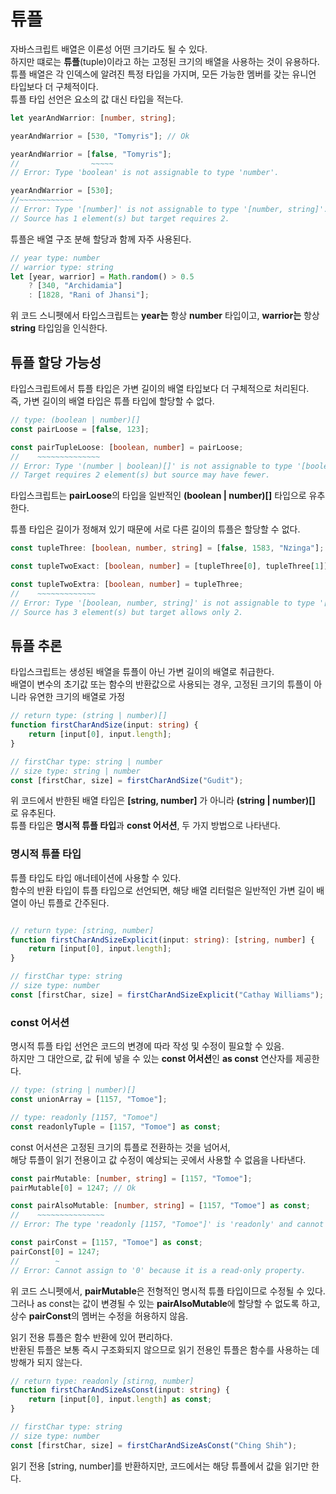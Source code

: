 # 튜플
자바스크립트 배열은 이론성 어떤 크기라도 될 수 있다.  
하지만 떄로는 **튜플**(tuple)이라고 하는 고정된 크기의 배열을 사용하는 것이 유용하다.  
튜플 배열은 각 인덱스에 알려진 특정 타입을 가지며, 모든 가능한 멤버를 갖는 유니언 타입보다 더 구체적이다.  
튜플 타입 선언은 요소의 값 대신 타입을 적는다.
```typescript
let yearAndWarrior: [number, string];

yearAndWarrior = [530, "Tomyris"]; // Ok

yearAndWarrior = [false, "Tomyris"];
//                ~~~~~
// Error: Type 'boolean' is not assignable to type 'number'.

yearAndWarrior = [530];
//~~~~~~~~~~~~
// Error: Type '[number]' is not assignable to type '[number, string]'.
// Source has 1 element(s) but target requires 2.
```

튜플은 배열 구조 분해 할당과 함께 자주 사용된다.
```typescript
// year type: number
// warrior type: string
let [year, warrior] = Math.random() > 0.5
    ? [340, "Archidamia"]
    : [1828, "Rani of Jhansi"];
```

위 코드 스니펫에서 타입스크립트는 **year는** 항상 **number** 타입이고, **warrior는** 항상 **string** 타입임을 인식한다.

## 튜플 할당 가능성
타입스크립트에서 튜플 타입은 가변 길이의 배열 타입보다 더 구체적으로 처리된다.  
즉, 가변 길이의 배열 타입은 튜플 타입에 할당할 수 없다.

```typescript
// type: (boolean | number)[]
const pairLoose = [false, 123];

const pairTupleLoose: [boolean, number] = pairLoose;
//    ~~~~~~~~~~~~~~
// Error: Type '(number | boolean)[]' is not assignable to type '[boolean, number]'.
// Target requires 2 element(s) but source may have fewer.
```
타입스크립트는 **pairLoose**의 타입을 일반적인 **(boolean | number)[]** 타입으로 유추한다.

튜플 타입은 길이가 정해져 있기 때문에 서로 다른 길이의 튜플은 할당할 수 없다.  
```typescript
const tupleThree: [boolean, number, string] = [false, 1583, "Nzinga"];

const tupleTwoExact: [boolean, number] = [tupleThree[0], tupleThree[1]]; // Ok

const tupleTwoExtra: [boolean, number] = tupleThree;
//    ~~~~~~~~~~~~~
// Error: Type '[boolean, number, string]' is not assignable to type '[boolean, number]'.
// Source has 3 element(s) but target allows only 2.
```

## 튜플 추론
타입스크립트는 생성된 배열을 튜플이 아닌 가변 길이의 배열로 취급한다.  
배열이 변수의 초기값 또는 함수의 반환값으로 사용되는 경우, 고정된 크기의 튜플이 아니라 유연한 크기의 배열로 가정
```typescript
// return type: (string | number)[]
function firstCharAndSize(input: string) {
    return [input[0], input.length];
}

// firstChar type: string | number
// size type: string | number
const [firstChar, size] = firstCharAndSize("Gudit");
```

위 코드에서 반한된 배열 타입은 **[string, number]** 가 아니라 **(string | number)[]** 로 유추된다.  
튜플 타입은 **명시적 튜플 타입**과 **const 어서션**, 두 가지 방법으로 나타낸다.

### 명시적 튜플 타입
튜플 타입도 타입 애너테이션에 사용할 수 있다.  
함수의 반환 타입이 튜플 타입으로 선언되면, 해당 배열 리터럴은 일반적인 가변 길이 배열이 아닌 튜플로 간주된다.  
```typescript

// return type: [string, number]
function firstCharAndSizeExplicit(input: string): [string, number] {
    return [input[0], input.length];
}

// firstChar type: string
// size type: number
const [firstChar, size] = firstCharAndSizeExplicit("Cathay Williams");
```

### const 어서션
명시적 튜플 타입 선언은 코드의 변경에 따라 작성 및 수정이 필요할 수 있음.  
하지만 그 대안으로, 값 뒤에 넣을 수 있는 **const 어서션**인 **as const** 연산자를 제공한다.  
```typescript
// type: (string | number)[]
const unionArray = [1157, "Tomoe"];

// type: readonly [1157, "Tomoe"]
const readonlyTuple = [1157, "Tomoe"] as const;
```

const 어서션은 고정된 크기의 튜플로 전환하는 것을 넘어서,  
해당 튜플이 읽기 전용이고 값 수정이 예상되는 곳에서 사용할 수 없음을 나타낸다.  
```typescript
const pairMutable: [number, string] = [1157, "Tomoe"];
pairMutable[0] = 1247; // Ok

const pairAlsoMutable: [number, string] = [1157, "Tomoe"] as const;
//    ~~~~~~~~~~~~~~~
// Error: The type 'readonly [1157, "Tomoe"]' is 'readonly' and cannot be assigned to the mutable type '[number, string]'.

const pairConst = [1157, "Tomoe"] as const;
pairConst[0] = 1247;
//        ~
// Error: Cannot assign to '0' because it is a read-only property.
```

위 코드 스니펫에서, **pairMutable**은 전형적인 명시적 튜플 타입이므로 수정될 수 있다.  
그러나 as const는 값이 변경될 수 있는 **pairAlsoMutable**에 할당할 수 없도록 하고, 상수 **pairConst**의 멤버는 수정을 허용하지 않음.

읽기 전용 튜플은 함수 반환에 있어 편리하다.  
반환된 튜플은 보통 즉시 구조화되지 않으므로 읽기 전용인 튜플은 함수를 사용하는 데 방해가 되지 않는다.

```typescript
// return type: readonly [stirng, number]
function firstCharAndSizeAsConst(input: string) {
    return [input[0], input.length] as const;
}

// firstChar type: string
// size type: number
const [firstChar, size] = firstCharAndSizeAsConst("Ching Shih");
```
읽기 전용 [string, number]를 반환하지만, 코드에서는 해당 튜플에서 값을 읽기만 한다.
